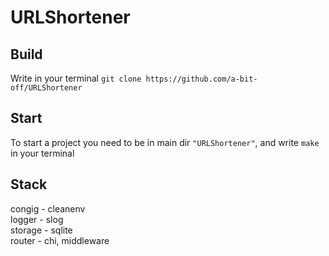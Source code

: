 # URLShortener
## Build
Write in your terminal `git clone https://github.com/a-bit-off/URLShortener`
## Start
To start a project you need to be in main dir `"URLShortener"`, and write `make` in your terminal
## Stack
congig - cleanenv <br />
logger - slog <br />
storage - sqlite <br />
router - chi, middleware <br />

